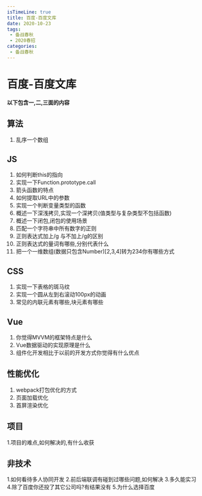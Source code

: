 ```yaml
---
isTimeLine: true
title: 百度-百度文库
date: 2020-10-23
tags:
 - 备战春秋
 - 2020春招
categories:
 - 备战春秋
---
```

# 百度-百度文库

**以下包含一,二,三面的内容**

## 算法
1. 乱序一个数组

## JS
1. 如何判断this的指向
2. 实现一下Function.prototype.call
3. 箭头函数的特点
4. 如何提取URL中的参数
5. 实现一个判断变量类型的函数
6. 概述一下深浅拷贝,实现一个深拷贝(值类型与复杂类型不包括函数)
7. 概述一下闭包,闭包的使用场景
8. 匹配一个字符串中所有数字的正则
9. 正则表达式加上/g 与不加上/g的区别
10. 正则表达式的量词有哪些,分别代表什么
11. 把一个一维数组(数据只包含Number)[2,3,4]转为234你有哪些方式

## CSS
1. 实现一下表格的斑马纹
2. 实现一个圆从左到右滚动100px的动画
3. 常见的内联元素有哪些,块元素有哪些

## Vue
1. 你觉得MVVM的框架特点是什么
2. Vue数据驱动的实现原理是什么
3. 组件化开发相比于以前的开发方式你觉得有什么优点

## 性能优化
1. webpack打包优化的方式
2. 页面加载优化
3. 首屏渲染优化

## 项目
1.项目的难点,如何解决的,有什么收获

## 非技术
1.如何看待多人协同开发
2.前后端联调有碰到过哪些问题,如何解决
3.多久能实习
4.除了百度你还投了其它公司吗?有结果没有
5.为什么选择百度

